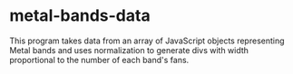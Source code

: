 # metal-bands-data
This program takes data from an array of JavaScript objects representing Metal bands and uses normalization to generate divs with width proportional to the number of each band's fans.
